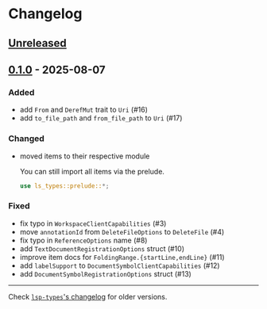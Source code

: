 # Changelog

## [Unreleased]

[Unreleased]: https://github.com/tower-lsp-community/ls-types/compare/v0.1.0...HEAD


## [0.1.0] - 2025-08-07

[0.1.0]: https://github.com/tower-lsp-community/ls-types/releases/tag/v0.1.0

### Added

- add `From` and `DerefMut` trait to `Uri` (#16)
- add `to_file_path` and `from_file_path` to `Uri` (#17)

### Changed

- moved items to their respective module

  You can still import all items via the prelude.

  ```rust
  use ls_types::prelude::*;
  ```

### Fixed

- fix typo in `WorkspaceClientCapabilities` (#3)
- move `annotationId` from `DeleteFileOptions` to `DeleteFile` (#4)
- fix typo in `ReferenceOptions` name (#8)
- add `TextDocumentRegistrationOptions` struct (#10)
- improve item docs for `FoldingRange.{startLine,endLine}` (#11)
- add `labelSupport` to `DocumentSymbolClientCapabilities` (#12)
- add `DocumentSymbolRegistrationOptions` struct (#13)

---

Check [`lsp-types`'s changelog](https://github.com/gluon-lang/lsp-types/blob/master/CHANGELOG.md) for older versions.
